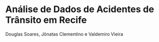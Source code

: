 # Análise de Dados de Acidentes de Trânsito em Recife

Douglas Soares, Jônatas Clementino e Valdemiro Vieira
